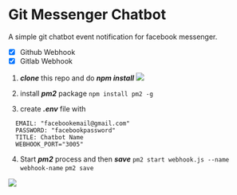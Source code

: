 # Git Messenger Chatbot
A simple git chatbot event notification for facebook messenger.

- [x] Github Webhook
- [x] Gitlab Webhook

1. _**clone**_ this repo and do _**npm install**_
![](https://i.imgur.com/ltOWyLO.gif )


2. install _**pm2**_ package ```npm install pm2 -g```
3. create _**.env**_  file with
```
  EMAIL: "facebookemail@gmail.com" 
  PASSWORD: "facebookpassword"
  TITLE: Chatbot Name
  WEBHOOK_PORT="3005"
  ```
4. Start _**pm2**_ process and then _**save**_
  ```pm2 start webhook.js --name webhook-name```
  ```pm2 save```
  

![](https://i.imgur.com/oTwelow.gif)





